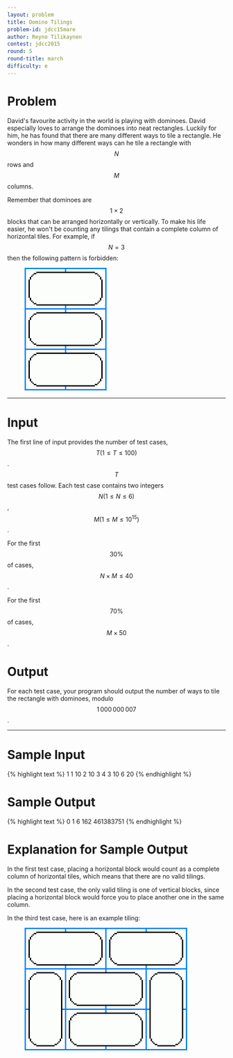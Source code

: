 ```yaml
---
layout: problem
title: Domino Tilings
problem-id: jdcc15mare
author: Reyno Tilikaynen
contest: jdcc2015
round: 5
round-title: march
difficulty: e
---
```


# Problem
David's favourite activity in the world is playing with dominoes. David especially loves to arrange the dominoes into neat rectangles. Luckily for him, he has found that there are many different ways to tile a rectangle. He wonders in how many different ways can he tile a rectangle with $$N$$ rows and $$M$$ columns.

Remember that dominoes are $$1 \times 2$$ blocks that can be arranged horizontally or vertically. To make his life easier, he won't be counting any tilings that contain a complete column of horizontal tiles. For example, if $$N=3$$ then the following pattern is forbidden:
<figure>
	<img src="/assets/cpt/problems/jdcc15mare1.png">
</figure>

---

# Input
The first line of input provides the number of test cases, $$T (1≤T≤100)$$. $$T$$ test cases follow. Each test case contains two integers $$N (1 \leq N \leq 6)$$, $$M (1 \leq M \leq 10^{15})$$.

For the first $$30\%$$ of cases, $$N \times M \leq 40$$.

For the first $$70\%$$ of cases, $$M \times 50$$.

# Output
For each test case, your program should output the number of ways to tile the rectangle with dominoes, modulo $$1\,000\,000\,007$$.

---

# Sample Input
{% highlight text %}
1
1 10
2 10
3 4
3 10
6 20
{% endhighlight %}


# Sample Output
{% highlight text %}
0
1
6
162
461383751
{% endhighlight %}

# Explanation for Sample Output
In the first test case, placing a horizontal block would count as a complete column of horizontal tiles, which means that there are no valid tilings.

In the second test case, the only valid tiling is one of vertical blocks, since placing a horizontal block would force you to place another one in the same column.

In the third test case, here is an example tiling:
<figure>
	<img src="/assets/cpt/problems/jdcc15mare2.png">
</figure>
